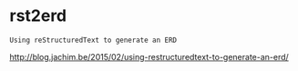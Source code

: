 # rst2erd
    Using reStructuredText to generate an ERD

http://blog.jachim.be/2015/02/using-restructuredtext-to-generate-an-erd/
